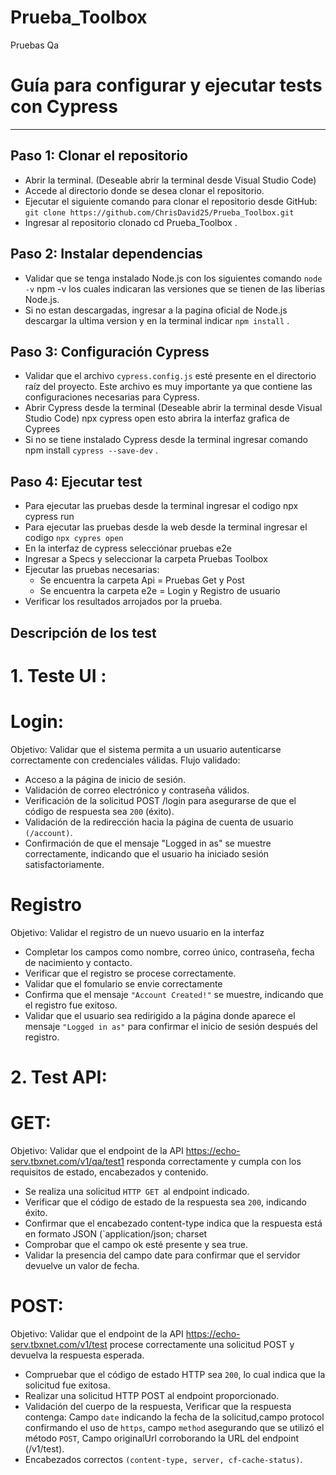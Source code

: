 # Prueba_Toolbox
Pruebas Qa
# Guía para configurar y ejecutar tests con Cypress
-------

## Paso 1: Clonar el repositorio
* Abrir la terminal. (Deseable abrir la terminal desde Visual Studio Code)
* Accede al directorio donde se desea clonar el repositorio.
* Ejecutar el siguiente comando para clonar el repositorio desde GitHub:
   `git clone https://github.com/ChrisDavid25/Prueba_Toolbox.git`
* Ingresar al repositorio clonado cd Prueba_Toolbox .

## Paso 2: Instalar dependencias
* Validar que se tenga instalado Node.js con los siguientes comando `node -v`
npm -v los cuales indicaran las versiones que se tienen de las liberias Node.js.
* Si no estan descargadas, ingresar a la pagina oficial de Node.js descargar la ultima version y en la terminal indicar `npm install` .

## Paso 3: Configuración Cypress
* Validar que el archivo `cypress.config.js` esté presente en el directorio raíz del proyecto. Este archivo es muy importante ya que contiene las configuraciones necesarias para Cypress.
* Abrir Cypress desde la terminal (Deseable abrir la terminal desde Visual Studio Code) npx cypress open esto abrira la interfaz grafica de Cyprees
* Si no se tiene instalado Cypress desde la terminal ingresar comando npm install `cypress --save-dev` .

## Paso 4: Ejecutar test 
* Para ejecutar las pruebas desde la terminal ingresar el codigo npx cypress run
* Para ejecutar las pruebas desde la web desde la terminal ingresar el codigo `npx cypres open`
* En la interfaz de cypress selecciónar pruebas e2e
* Ingresar a Specs y seleccionar la carpeta Pruebas Toolbox
* Ejecutar las pruebas necesarias:
   - Se encuentra la carpeta Api = Pruebas Get y Post
   - Se encuentra la carpeta e2e = Login y Registro de usuario
* Verificar los resultados arrojados por la prueba.

## Descripción de los test 
# 1. Teste UI : 
# Login:
Objetivo: Validar que el sistema permita a un usuario autenticarse correctamente con credenciales válidas.
Flujo validado:
* Acceso a la página de inicio de sesión.
* Validación de correo electrónico y contraseña válidos.
* Verificación de la solicitud POST /login para asegurarse de que el código de respuesta sea `200` (éxito).
* Validación de la redirección hacia la página de cuenta de usuario `(/account)`.
* Confirmación de que el mensaje "Logged in as" se muestre correctamente, indicando que el usuario ha iniciado sesión satisfactoriamente.
# Registro
Objetivo: Validar el registro de un nuevo usuario en la interfaz
* Completar los campos como nombre, correo único, contraseña, fecha de nacimiento y contacto.
* Verificar que el registro se procese correctamente.
* Validar que el fomulario se envie correctamente
* Confirma que el mensaje `"Account Created!"` se muestre, indicando que el registro fue exitoso.
* Validar que el usuario sea redirigido a la página donde aparece el mensaje `"Logged in as"` para confirmar el inicio de sesión después del registro.
# 2. Test API:
# GET:
Objetivo: Validar que el endpoint de la API https://echo-serv.tbxnet.com/v1/qa/test1 responda correctamente y cumpla con los requisitos de estado, encabezados y contenido.
* Se realiza una solicitud `HTTP GET `al endpoint indicado.
* Verificar que el código de estado de la respuesta sea `200`, indicando éxito.
* Confirmar que el encabezado content-type indica que la respuesta está en formato JSON (`application/json; charset
* Comprobar que el campo ok esté presente y sea true.
* Validar la presencia del campo date para confirmar que el servidor devuelve un valor de fecha.
# POST:
Objetivo: Validar que el endpoint de la API https://echo-serv.tbxnet.com/v1/test procese correctamente una solicitud POST y devuelva la respuesta esperada.
* Compruebar que el código de estado HTTP sea `200`, lo cual indica que la solicitud fue exitosa.
* Realizar una solicitud HTTP POST al endpoint proporcionado.
* Validación del cuerpo de la respuesta, Verificar que la respuesta contenga: Campo `date` indicando la fecha de la solicitud,campo protocol confirmando el uso de `https`, campo `method` asegurando que se utilizó el método `POST`, Campo originalUrl corroborando la URL del endpoint (/v1/test).
* Encabezados correctos `(content-type, server, cf-cache-status)`.

   
